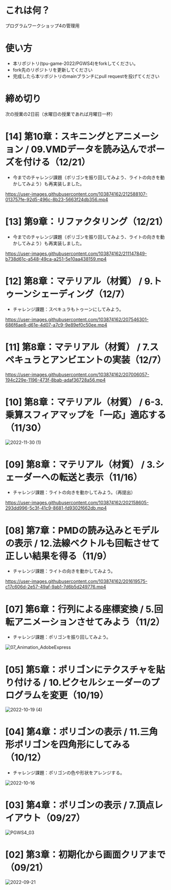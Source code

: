# これは何？
プログラムワークショップ4の管理用

# 使い方

- 本リポジトリ(tpu-game-2022/PGWS4)をforkしてください。
- fork先のリポジトリを更新してください
- 完成したら本リポジトリのmainブランチにpull requestを投げてください


# 締め切り
次の授業の2日前（水曜日の授業であれば月曜日一杯）  

# [14] 第10章：スキニングとアニメーション / 09.VMDデータを読み込んでポーズを付ける（12/21）    
 - 今までのチャレンジ課題（ポリゴンを振り回してみよう、ライトの向きを動かしてみよう）も再実装しました。  

https://user-images.githubusercontent.com/103874162/212588107-013757fe-92d5-496c-8b23-5663f24db356.mp4

  
# [13] 第9章：リファクタリング（12/21）    
 - 今までのチャレンジ課題（ポリゴンを振り回してみよう、ライトの向きを動かしてみよう）も再実装しました。  

https://user-images.githubusercontent.com/103874162/211147849-b738d61c-a548-49ca-a251-5e10aa438159.mp4


# [12] 第8章：マテリアル（材質） / 9.トゥーンシェーディング（12/7）  
 - チャレンジ課題：スペキュラもトゥーンにしてみよう。  
  
https://user-images.githubusercontent.com/103874162/207546301-686f6ae8-d61e-4d07-a7c9-9e89ef0c50ee.mp4
  
  
# [11] 第8章：マテリアル（材質） / 7.スペキュラとアンビエントの実装（12/7） 

https://user-images.githubusercontent.com/103874162/207006057-194c229e-1196-473f-8bab-adaf36728a56.mp4
  
  
# [10] 第8章：マテリアル（材質） / 6-3.乗算スフィアマップを「一応」適応する（11/30）  
  
![2022-11-30 (1)](https://user-images.githubusercontent.com/103874162/204761990-4bca0f04-6074-4665-be03-96aaab4f7de9.png)  
  
  
# [09] 第8章：マテリアル（材質） / 3.シェーダーへの転送と表示（11/16）  
 - チャレンジ課題：ライトの向きを動かしてみよう。（再提出）   
  
https://user-images.githubusercontent.com/103874162/202158605-293dd996-5c3f-41c9-8681-fd9302f662db.mp4
  
  
# [08] 第7章：PMDの読み込みとモデルの表示 / 12.法線ベクトルも回転させて正しい結果を得る（11/9）  
 - チャレンジ課題：ライトの向きを動かしてみよう。  
  
https://user-images.githubusercontent.com/103874162/201619575-c17c606d-2e57-49af-9ab1-7d6b5d249776.mp4
  
  
# [07] 第6章：行列による座標変換 / 5.回転アニメーションさせてみよう（11/2）  
 - チャレンジ課題：ポリゴンを振り回してみよう。  
  
![07_Animation_AdobeExpress](https://user-images.githubusercontent.com/103874162/202158031-a42ffaae-64f1-4255-a976-8398c85e5fa9.gif)  
  
  
# [05] 第5章：ポリゴンにテクスチャを貼り付ける / 10.ピクセルシェーダーのプログラムを変更（10/19）

![2022-10-19 (4)](https://user-images.githubusercontent.com/103874162/197328495-7d9f640f-dfd7-4415-83ab-39f513263c35.png)  


# [04] 第4章：ポリゴンの表示 / 11.三角形ポリゴンを四角形にしてみる（10/12）
 - チャレンジ課題：ポリゴンの色や形状をアレンジする。

![2022-10-16](https://user-images.githubusercontent.com/103874162/196028569-5e48e1d3-e642-428f-bd1d-dc7bd855c21e.png)  


# [03] 第4章：ポリゴンの表示 / 7.頂点レイアウト（09/27）

![PGWS4_03](https://user-images.githubusercontent.com/103874162/211147595-9c511489-9cb6-47a6-8307-a363ca14fc26.gif)  


# [02] 第3章：初期化から画面クリアまで（09/21）

![2022-09-21](https://user-images.githubusercontent.com/103874162/191472908-105389c0-634a-4ee4-9f90-0442512c53e0.png)  
